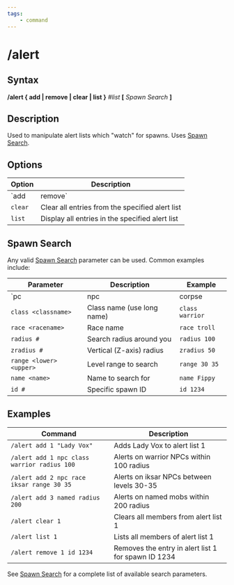 ```yaml
---
tags:
    - command
---
```

# /alert

## Syntax

**/alert { add | remove | clear | list }** _#list_ **[** _Spawn Search_ **]**

## Description

Used to manipulate alert lists which "watch" for spawns. Uses [Spawn Search](../general/spawn-search.md).

## Options

| Option | Description |
|--------|-------------|
| `add | remove` | Adds or removes spawn search item from alert list |
| `clear` | Clear all entries from the specified alert list |
| `list` | Display all entries in the specified alert list |

## Spawn Search

Any valid [Spawn Search](../general/spawn-search.md) parameter can be used. Common examples include:

| Parameter | Description | Example |
|-----------|-------------|----------|
| `pc|npc|corpse|any` | Basic spawn types | `npc` |
| `class <classname>` | Class name (use long name) | `class warrior` |
| `race <racename>` | Race name | `race troll` |
| `radius #` | Search radius around you | `radius 100` |
| `zradius #` | Vertical (Z-axis) radius | `zradius 50` |
| `range <lower> <upper>` | Level range to search | `range 30 35` |
| `name <name>` | Name to search for | `name Fippy` |
| `id #` | Specific spawn ID | `id 1234` |

## Examples

| Command | Description |
|---------|-------------|
| `/alert add 1 "Lady Vox"` | Adds Lady Vox to alert list 1 |
| `/alert add 1 npc class warrior radius 100` | Alerts on warrior NPCs within 100 radius |
| `/alert add 2 npc race iksar range 30 35` | Alerts on iksar NPCs between levels 30-35 |
| `/alert add 3 named radius 200` | Alerts on named mobs within 200 radius |
| `/alert clear 1` | Clears all members from alert list 1 |
| `/alert list 1` | Lists all members of alert list 1 |
| `/alert remove 1 id 1234` | Removes the entry in alert list 1 for spawn ID 1234 |

See [Spawn Search](../general/spawn-search.md) for a complete list of available search parameters.
